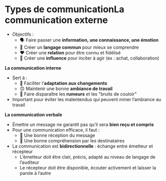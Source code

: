 # Types de communication**La communication externe**

- Objectifs :
  - 🗣️ Faire passer une **information, une connaissance, une émotion**
  - 🤝 Créer un **langage commun** pour mieux se comprendre
  - ❤️ Créer une **relation** pour être connu et fidélisé
  - 🔄 Créer une **influence** pour inciter à agir (ex : achat, collaboration)



**La communication interne**

- Sert à :
  - 🔄 Faciliter l’**adaptation aux changements**
  - 😊 Maintenir une bonne **ambiance de travail**
  - 🛑 Faire disparaître les **rumeurs** et les "bruits de couloir"
- Important pour éviter les malentendus qui peuvent miner l’ambiance au travail



**La communication verbale**

- Émettre un message ne garantit pas qu’il sera **bien reçu et compris**
- Pour une communication efficace, il faut :
  - 📡 Une bonne réception du message
  - 🧠 Une bonne compréhension par les destinataires
- La communication est **bidirectionnelle** : échange entre émetteur et récepteur
  - L’émetteur doit être clair, précis, adapté au niveau de langage de l’auditeur
  - Le récepteur doit être disponible, écouter activement et laisser la parole à l’autre
